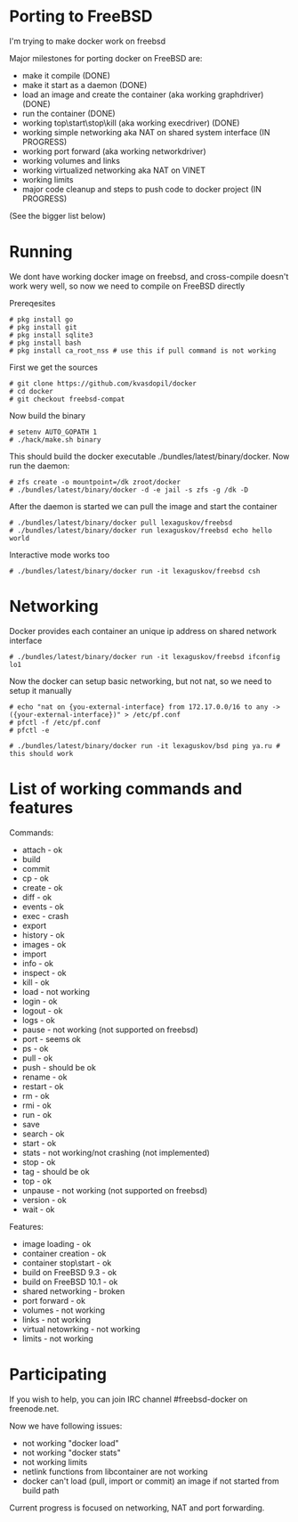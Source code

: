 # Porting to FreeBSD
I'm trying to make docker work on freebsd

Major milestones for porting docker on FreeBSD are:

* make it compile (DONE)
* make it start as a daemon (DONE)
* load an image and create the container (aka working graphdriver) (DONE)
* run the container (DONE)
* working top\start\stop\kill (aka working execdriver) (DONE)
* working simple networking aka NAT on shared system interface (IN PROGRESS)
* working port forward (aka working networkdriver)
* working volumes and links
* working virtualized networking aka NAT on VINET 
* working limits
* major code cleanup and steps to push code to docker project (IN PROGRESS)

(See the bigger list below)

# Running
We dont have working docker image on freebsd, and cross-compile doesn't work wery well, so now we need to compile on FreeBSD directly

Prereqesites

    # pkg install go
    # pkg install git
    # pkg install sqlite3
    # pkg install bash
    # pkg install ca_root_nss # use this if pull command is not working

First we get the sources
    
    # git clone https://github.com/kvasdopil/docker 
    # cd docker
    # git checkout freebsd-compat
    
Now build the binary    

    # setenv AUTO_GOPATH 1
    # ./hack/make.sh binary 

This should build the docker executable ./bundles/latest/binary/docker. Now run the daemon:

    # zfs create -o mountpoint=/dk zroot/docker 
    # ./bundles/latest/binary/docker -d -e jail -s zfs -g /dk -D

After the daemon is started we can pull the image and start the container

    # ./bundles/latest/binary/docker pull lexaguskov/freebsd
    # ./bundles/latest/binary/docker run lexaguskov/freebsd echo hello world
   
Interactive mode works too

    # ./bundles/latest/binary/docker run -it lexaguskov/freebsd csh

# Networking

Docker provides each container an unique ip address on shared network interface

    # ./bundles/latest/binary/docker run -it lexaguskov/freebsd ifconfig lo1 

Now the docker can setup basic networking, but not nat, so we need to setup it manually

    # echo "nat on {you-external-interface} from 172.17.0.0/16 to any -> ({your-external-interface})" > /etc/pf.conf
    # pfctl -f /etc/pf.conf
    # pfctl -e

    # ./bundles/latest/binary/docker run -it lexaguskov/bsd ping ya.ru # this should work

# List of working commands and features

Commands:
* attach    - ok
* build
* commit
* cp        - ok
* create    - ok
* diff      - ok
* events    - ok
* exec      - crash
* export
* history   - ok
* images    - ok
* import
* info      - ok
* inspect   - ok
* kill      - ok
* load      - not working
* login     - ok
* logout    - ok
* logs      - ok
* pause     - not working (not supported on freebsd)
* port      - seems ok
* ps        - ok
* pull      - ok
* push      - should be ok
* rename    - ok
* restart   - ok
* rm        - ok
* rmi       - ok
* run       - ok
* save
* search    - ok
* start     - ok
* stats     - not working/not crashing (not implemented)
* stop      - ok
* tag       - should be ok
* top       - ok
* unpause   - not working (not supported on freebsd)
* version   - ok
* wait      - ok

Features:
* image loading         - ok
* container creation    - ok
* container stop\start  - ok
* build on FreeBSD 9.3  - ok
* build on FreeBSD 10.1 - ok
* shared networking     - broken
* port forward          - ok
* volumes               - not working
* links                 - not working
* virtual netowrking    - not working
* limits                - not working

# Participating

If you wish to help, you can join IRC channel #freebsd-docker on freenode.net. 

Now we have following issues:
* not working "docker load"
* not working "docker stats"
* not working limits
* netlink functions from libcontainer are not working
* docker can't load (pull, import or commit) an image if not started from build path

Current progress is focused on networking, NAT and port forwarding.
